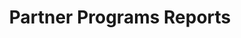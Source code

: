 ---
title: Partner Programs Reports
excerpt: ''
deprecated: false
hidden: true
metadata:
  title: ''
  description: ''
  robots: index
next:
  description: ''
---